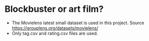 # Blockbuster or art film?

- The Movielens latest small dataset is used in this project. Source https://grouplens.org/datasets/movielens/
- Only tag.csv and rating.csv files are used.